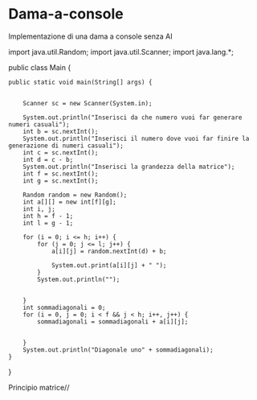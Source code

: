 # Dama-a-console
Implementazione di una dama a console senza AI
 
 
 
 
 
 
 
 import java.util.Random;
import java.util.Scanner;
import java.lang.*;


public class Main {

    public static void main(String[] args) {


        Scanner sc = new Scanner(System.in);

        System.out.println("Inserisci da che numero vuoi far generare numeri casuali");
        int b = sc.nextInt();
        System.out.println("Inserisci il numero dove vuoi far finire la generazione di numeri casuali");
        int c = sc.nextInt();
        int d = c - b;
        System.out.println("Inserisci la grandezza della matrice");
        int f = sc.nextInt();
        int g = sc.nextInt();

        Random random = new Random();
        int a[][] = new int[f][g];
        int i, j;
        int h = f - 1;
        int l = g - 1;

        for (i = 0; i <= h; i++) {
            for (j = 0; j <= l; j++) {
                a[i][j] = random.nextInt(d) + b;

                System.out.print(a[i][j] + " ");
            }
            System.out.println("");


        }
        int sommadiagonali = 0;
        for (i = 0, j = 0; i < f && j < h; i++, j++) {
            sommadiagonali = sommadiagonali + a[i][j];


        }
        System.out.println("Diagonale uno" + sommadiagonali);
    }
}






Principio matrice//
